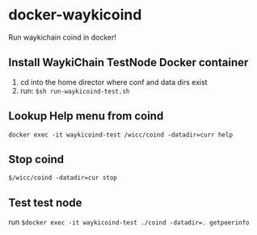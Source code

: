 # docker-waykicoind
Run waykichain coind in docker!

## Install WaykiChain TestNode Docker container
1. cd into the home director where conf and data dirs exist
2. run: ```$sh run-waykicoind-test.sh```

## Lookup Help menu from coind
```docker exec -it waykicoind-test /wicc/coind -datadir=curr help```

## Stop coind 
```$/wicc/coind -datadir=cur stop```

## Test test node
run ```$docker exec -it waykicoind-test ./coind -datadir=. getpeerinfo```
